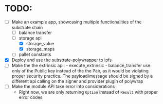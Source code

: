 # TODO:
- [ ] Make an example app, showcasing multiple functionalities of the substrate chain
    - [ ] balance transfer
    - [ ] storage api
        - [X] storage_value
        - [X] storage_maps
    - [ ] pallet constants
- [X] Deploy and use the substrate-polywrapper to ipfs
- [ ] Make the the extrinsic api:
        - execute_extrinsic
        - balance_transfer
    use only of the Public key instead of the the Pair, as it would be violating proper security practice.
    The payload/message should be signed by a different api calling on the signer and provider plugin of polywrap
- [ ] Make the module API take error into considerations
    - Right now, we are only returning `Option` instead of `Result` with proper error codes

